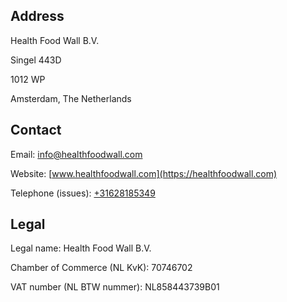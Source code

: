 ## Address

Health Food Wall B.V.

Singel 443D

1012 WP

Amsterdam, The Netherlands

## Contact

Email: [info@healthfoodwall.com](mailto:info@healthfoodwall.com)

Website: [www.healthfoodwall.com](https://healthfoodwall.com)

Telephone (issues): [+31628185349](tel:+31628185349)

## Legal

Legal name: Health Food Wall B.V.

Chamber of Commerce (NL KvK): 70746702

VAT number (NL BTW nummer): NL858443739B01
